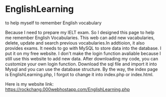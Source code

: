# EnglishLearning
to help myself to remember English vocabulary

Because I need to prepare my IELT exam. So I designed this page to help me remember English Vocabularies. This web can add new vacabularies, delete, update and search previous vocabularies.In addtioion, it also provides exams. It needs to go with MySQL to store data into the database. I put it on my free website. I don't make the login function avaliable because I still use this website to add new data. After downloading my code, you can customize your own login function. Download the sql file and import it into Mysql and you can use the database structure. By the way, the index page is EnglishLearning.php, I forgot to change it into index.php or index.html.

Here is my website link: https://rockchang.000webhostapp.com/EnglishLearning.php

